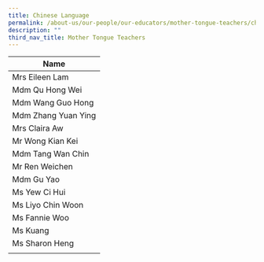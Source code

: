```yaml
---
title: Chinese Language
permalink: /about-us/our-people/our-educators/mother-tongue-teachers/chinese-language/
description: ""
third_nav_title: Mother Tongue Teachers
---
```

| Name |
| --- |
| Mrs Eileen Lam |    
| Mdm Qu Hong Wei |    
| Mdm Wang Guo Hong |    
| Mdm Zhang Yuan Ying |    
| Mrs Claira Aw |    
| Mr Wong Kian Kei |    
| Mdm Tang Wan Chin |    
| Mr Ren Weichen |    
| Mdm Gu Yao  |    
| Ms Yew Ci Hui |    
| Ms Liyo Chin Woon  |    
| Ms Fannie Woo |    
| Ms Kuang |    
| Ms Sharon Heng |    
| |